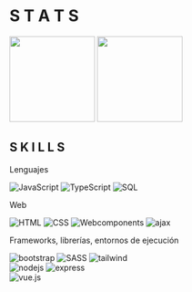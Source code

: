 <h1 align="start">S T A T S</h1>
<p>
  <img height="150px" src="https://github-readme-stats.vercel.app/api?username=ezep23&show_icons=true&theme=dark"/>
  <img height="150px" src="https://github-readme-stats.vercel.app/api/top-langs/?username=ezep23&layout=compact&theme=dark"/>
</p>

<h2 align="start">S K I L L S</h2>
<p>Lenguajes</p>
<p align="start">
  <img src="https://img.shields.io/badge/JavaScript-000000?style=for-the-badge&logo=javascript&logoColor=white" alt="JavaScript" />
  <img src="https://img.shields.io/badge/TypeScript-000000?style=for-the-badge&logo=typescript&logoColor=white" alt="TypeScript" />
  <img src="https://img.shields.io/badge/SQL-000000?style=for-the-badge&logo=sql&logoColor=white" alt="SQL" />
</p>

<p>Web</p>
<p align="start">
  <img src="https://img.shields.io/badge/HTML-000000?style=for-the-badge&logo=HTML&logoColor=white" alt="HTML" />
  <img src="https://img.shields.io/badge/CSS-000000?style=for-the-badge&logo=CSS&logoColor=white" alt="CSS" />
  <img src="https://img.shields.io/badge/webcomponents-000000?style=for-the-badge&logo=webcomponents&logoColor=white" alt="Webcomponents" />
  <img src="https://img.shields.io/badge/Ajax-000000?style=for-the-badge&logo=ajax&logoColor=white" alt="ajax" />
</p>

<p>Frameworks, librerías, entornos de ejecución</p>
<p align="start">
  <img src="https://img.shields.io/badge/bootstrap-000000?style=for-the-badge&logo=bootstrap&logoColor=white" alt="bootstrap" />
  <img src="https://img.shields.io/badge/SASS-000000?style=for-the-badge&logo=sass&logoColor=white" alt="SASS" />
  <img src="https://img.shields.io/badge/tailwind-000000?style=for-the-badge&logo=tailwindcss&logoColor=white" alt="tailwind" />
  <br>
  <img src="https://img.shields.io/badge/NODE-000000?style=for-the-badge&logo=node.js&logoColor=white" alt="nodejs" />
  <img src="https://img.shields.io/badge/express-000000?style=for-the-badge&logo=express&logoColor=white" alt="express" />
  <br>
  <img src="https://img.shields.io/badge/vue-000000?style=for-the-badge&logo=vue.js&logoColor=white" alt="vue.js" />
</p>






